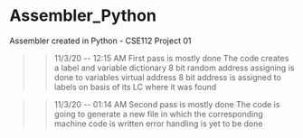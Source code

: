 # Assembler_Python
Assembler created in Python - CSE112 Project 01
>> 11/3/20 -- 12:15 AM
>> First pass is mostly done
>> The code creates a label and variable dictionary
>> 8 bit random address assigning is done to variables virtual address 
>> 8 bit address is assigned to labels on basis of its LC where it was found

>> 11/3/20 -- 01:14 AM
>> Second pass is mostly done
>> The code is going to generate a new file in which the corresponding machine code is written
>> error handling is yet to be done
